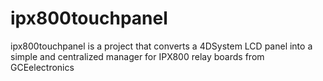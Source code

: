 ipx800touchpanel
================

ipx800touchpanel is a project that converts a 4DSystem LCD panel into a simple and centralized manager for IPX800 relay boards from GCEelectronics
